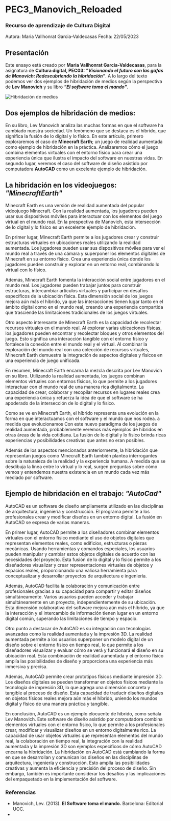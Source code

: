 # PEC3_Manovich_Reloaded
### Recurso de aprendizaje de Cultura Digital
Autora: Maria Vallhonrat Garcia-Valdecasas
Fecha: 22/05/2023
## Presentación
Este ensayo está creado por **Maria Vallhonrat Garcia-Valdecasas**, para la asignatura de **Cultura digital, PEC03: *"Visionando el futuro con las gafas de Manovich: Redescubriendo la hibridación"***. A lo largo del texto podemos ver dos ejemplos de hibridación de medios según la perspectiva de **Lev Manovich** y su libro ***"El software toma el mando"***.

![Hibridación de medios](https://i.nextmedia.com.au/News/digital_transformation.jpg)

## Dos ejemplos de hibridación de medios:
En su libro, Lev Manovich analiza las muchas formas en que el software ha cambiado nuestra sociedad. Un fenómeno que se destaca es el híbrido, que significa la fusión de lo digital y lo físico. En este artículo, primero exploraremos el caso de **Minecraft Earth**; un juego de realidad aumentada como ejemplo de hibridación en la práctica. Analizaremos cómo el juego combina elementos virtuales con el entorno físico para crear una experiencia única que ilustra el impacto del software en nuestras vidas. En segundo lugar, veremos el caso del software de diseño asistido por computadora **AutoCAD** como un excelente ejemplo de hibridación.
## La hibridación en los videojuegos: *"MinecraftEarth"*
Minecraft Earth es una versión de realidad aumentada del popular videojuego Minecraft. Con la realidad aumentada, los jugadores pueden usar sus dispositivos móviles para interactuar con los elementos del juego virtual en el mundo real. En la prespectiva de Manovich, esta intersección de lo digital y lo físico es un excelente ejemplo de hibridación.

En primer lugar, Minecraft Earth permite a los jugadores crear y construir estructuras virtuales en ubicaciones reales utilizando la realidad aumentada. Los jugadores pueden usar sus dispositivos móviles para ver el mundo real a través de una cámara y superponer los elementos digitales de Minecraft en su entorno físico. Crea una experiencia única donde los jugadores pueden construir y explorar en un entorno real, combinando lo virtual con lo físico.

Además, Minecraft Earth fomenta la interacción social entre jugadores en el mundo real. Los jugadores pueden trabajar juntos para construir estructuras, intercambiar artículos virtuales y participar en desafíos específicos de la ubicación física. Esta dimensión social de los juegos mejora aún más el híbrido, ya que las interacciones tienen lugar tanto en el ámbito digital como en el mundo real, creando una experiencia compartida que trasciende las limitaciones tradicionales de los juegos virtuales.

Otro aspecto interesante de Minecraft Earth es la capacidad de recolectar recursos virtuales en el mundo real. Al explorar varias ubicaciones físicas, los jugadores pueden encontrar y recolectar bloques y otros elementos del juego. Esto significa una interacción tangible con el entorno físico y fortalece la conexión entre el mundo real y el virtual. Al combinar la exploración del mundo real con una colección de recursos virtuales, Minecraft Earth demuestra la integración de aspectos digitales y físicos en una experiencia de juego unificada.

En resumen, Minecraft Earth encarna la mezcla descrita por Lev Manovich en su libro. Utilizando la realidad aumentada, los juegos combinan elementos virtuales con entornos físicos, lo que permite a los jugadores interactuar con el mundo real de una manera rica digitalmente. La capacidad de crear, colaborar y recopilar recursos en lugares reales crea una experiencia única y refuerza la idea de que el software se ha apoderado de la intersección de lo digital y lo físico.

Como se ve en Minecraft Earth, el híbrido representa una evolución en la forma en que interactuamos con el software y el mundo que nos rodea. a medida que evolucionamos
Con este nuevo paradigma de los juegos de realidad aumentada, probablemente veremos más ejemplos de híbridos en otras áreas de la vida cotidiana. La fusión de lo digital y lo físico brinda ricas experiencias y posibilidades creativas que antes no eran posibles.

Además de los aspectos mencionados anteriormente, la hibridación que representan juegos como Minecraft Earth también plantea interrogantes sobre la naturaleza de la realidad y la experiencia humana. A medida que se desdibuja la línea entre lo virtual y lo real, surgen preguntas sobre cómo vemos y entendemos nuestra existencia en un mundo cada vez más mediado por software.

## Ejemplo de hibridación en el trabajo: *"AutoCad"*
AutoCAD es un software de diseño ampliamente utilizado en las disciplinas de arquitectura, ingeniería y construcción. El programa permite a los profesionales crear y modificar diseños en un entorno digital. La fusión en AutoCAD se expresa de varias maneras.

En primer lugar, AutoCAD permite a los diseñadores combinar elementos virtuales con el entorno físico mediante el uso de objetos digitales que representan elementos reales, como edificios, estructuras o piezas mecánicas. Usando herramientas y comandos especiales, los usuarios pueden manipular y cambiar estos objetos digitales de acuerdo con las necesidades del proyecto. Esta fusión de lo digital y lo físico permite a los diseñadores visualizar y crear representaciones virtuales de objetos y espacios reales, proporcionando una valiosa herramienta para conceptualizar y desarrollar proyectos de arquitectura e ingeniería.

Además, AutoCAD facilita la colaboración y comunicación entre profesionales gracias a su capacidad para compartir y editar diseños simultáneamente. Varios usuarios pueden acceder y trabajar simultáneamente en un proyecto, independientemente de su ubicación. Esta dimensión colaborativa del software mejora aún más el híbrido, ya que la interacción y el intercambio de información tienen lugar en un entorno digital común, superando las limitaciones de tiempo y espacio.

Otro punto a destacar de AutoCAD es su integración con tecnologías avanzadas como la realidad aumentada y la impresión 3D. La realidad aumentada permite a los usuarios superponer un modelo digital de un diseño sobre el entorno físico en tiempo real, lo que permite a los diseñadores visualizar y evaluar cómo se verá y funcionará el diseño en su ubicación real. Esta combinación de realidad aumentada y el entorno físico amplía las posibilidades de diseño y proporciona una experiencia más inmersiva y precisa.

Además, AutoCAD permite crear prototipos físicos mediante impresión 3D. Los diseños digitales se pueden transformar en objetos físicos mediante la tecnología de impresión 3D, lo que agrega una dimensión concreta y tangible al proceso de diseño. Esta capacidad de traducir diseños digitales en objetos físicos reales mejora aún más el híbrido, uniendo los mundos digital y físico de una manera práctica y tangible.

En conclusión, AutoCAD es un ejemplo elocuente de híbrido, como señala Lev Manovich. Este software de diseño asistido por computadora combina elementos virtuales con el entorno físico, lo que permite a los profesionales crear, modificar y visualizar diseños en un entorno digitalmente rico. La capacidad de usar objetos virtuales que representan elementos del mundo real, la colaboración en tiempo real, la integración con la realidad aumentada y la impresión 3D son ejemplos específicos de cómo AutoCAD encarna la hibridación.
La hibridación en AutoCAD está cambiando la forma en que se desarrollan y comunican los diseños en las disciplinas de arquitectura, ingeniería y construcción. Esto amplía las posibilidades creativas y aumenta la eficiencia y precisión del proceso de diseño. Sin embargo, también es importante considerar los desafíos y las implicaciones del empaquetado en la implementación del software.

### Referencias
- Manovich, Lev. (2013). **El Software toma el mando.** 
  Barcelona: Editorial UOC.
- 

